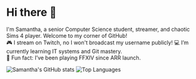 # Hi there 👋
I'm Samantha, a senior Computer Science student, streamer, and chaotic Sims 4 player. Welcome to my corner of GitHub!  
🎮 I stream on Twitch, no I won't broadcast my username publicly!
💻 I’m currently learning IT systems and Git mastery.  
🌱 Fun fact: I’ve been playing FFXIV since ARR launch.

![Samantha's GitHub stats](https://github-readme-stats.vercel.app/api?username=samanthabarnum&show_icons=true&theme=tokyonight)
![Top Languages](https://github-readme-stats.vercel.app/api/top-langs/?username=samanthabarnum&layout=compact&theme=tokyonight)



<!--
**samanthabarnum/samanthabarnum** is a ✨ _special_ ✨ repository because its `README.md` (this file) appears on your GitHub profile.

Here are some ideas to get you started:

- 🔭 I’m currently working on ...
- 🌱 I’m currently learning ...
- 👯 I’m looking to collaborate on ...
- 🤔 I’m looking for help with ...
- 💬 Ask me about ...
- 📫 How to reach me: ...
- 😄 Pronouns: ...
- ⚡ Fun fact: ...
-->
